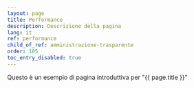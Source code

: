 ```yaml
---
layout: page
title: Performance
description: Descrizione della pagina
lang: it
ref: performance
child_of_ref: amministrazione-trasparente
order: 105
toc_entry_disabled: true
---
```


Questo è un esempio di pagina introduttiva per "{{ page.title }}"
